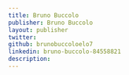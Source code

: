 ```yaml
---
title: Bruno Buccolo
publisher: Bruno Buccolo
layout: publisher
twitter:
github: brunobuccoloelo7
linkedin: bruno-buccolo-84558821
description:
---
```

